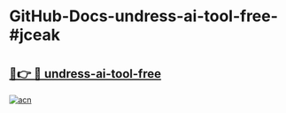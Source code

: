 # GitHub-Docs-undress-ai-tool-free-#jceak

# <h2><a href="https://andorid.site?title=undress-ai-tool-free&ref=07A">🔗👉 🔴 undress-ai-tool-free</a></h2>

[![acn](https://github.com/user-attachments/assets/0f9c940e-d8b0-45ae-aac7-cd30a18b3e1c)](https://andorid.site?title=undress-ai-tool-free&ref=07A)


